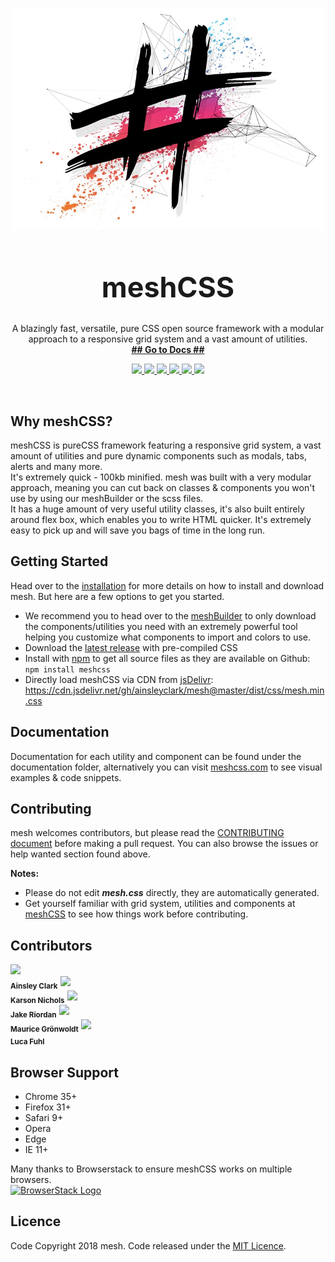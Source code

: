 <p align="center">
  <a href="https://www.meshcss.com">
    <img alt="mesh-logo" src="res/mesh-background-min.jpg" width="500">
  </a>
</p>

<h1 align="center" style="font-size: 3.2em">
  meshCSS
</h1>

<p align="center">
  A blazingly fast, versatile, pure CSS open source framework with a modular approach to a responsive grid system and a vast amount of utilities.<br>
  <a href="http://staging.meshcss.com/"><strong>## Go to Docs ##</strong></a>
</p>

<p align="center">
  <a href="https://www.codefactor.io/repository/github/ainsleyclark/mesh">
  <img src="https://www.codefactor.io/repository/github/ainsleyclark/mesh/badge">
  </a>
  <a href="https://discord.gg/geBW7CN">
    <img src="https://img.shields.io/discord/569873903237857300.svg">
  </a>
  <a href="https://snyk.io/test/github/ainsleyclark/mesh?targetFile=package.json">
    <img src="https://snyk.io/test/github/ainsleyclark/mesh/badge.svg?targetFile=package.json">
  </a>
  <a href="https://github.com/ainsleyclark/mesh/issues">
    <img src="https://img.shields.io/badge/contributions-welcome-brightgreen.svg?style=flat">
  </a>
  <a href="https://david-dm.org/ainsleyclark/mesh">
    <img src="https://david-dm.org/ainsleyclark/mesh.svg">
  </a>
  <a href="https://github.com/ainsleyclark/mesh/blob/master/LICENSE">
    <img src="https://img.shields.io/badge/license-MIT-blue.svg?style=flat-square">
  </a>
</p>

<br/>

## Why meshCSS?

meshCSS is pureCSS framework featuring a responsive grid system, a vast amount of utilities and pure dynamic components such as modals, tabs, alerts and many more.<br/>
It's extremely quick -  100kb minified. mesh was built with a very modular approach, meaning you can cut back on classes & components you won't use by using our meshBuilder or the scss files.<br/>
It has a huge amount of very useful utility classes, it's also built entirely around flex box, which enables you to write HTML quicker. It's extremely easy to pick up and will save you bags of time in the long run.

## Getting Started

Head over to the [installation](http://meshcss.com/documentation/getting-started/installation) for more details on how to install and download mesh. But here are a few options to get you started.

- We recommend you to head over to the [meshBuilder](https://www.meshcss.com/builder) to only download the components/utilities you need with an extremely powerful tool helping you customize what components to import and colors to use.
- Download the [latest release](https://github.com/ainsleyclark/mesh/releases/latest) with pre-compiled CSS
- Install with [npm](https://npmjs.com) to get all source files as they are available on Github: ```npm install meshcss```
- Directly load meshCSS via CDN from [jsDelivr](https://cdn.jsdelivr.net/gh/ainsleyclark/mesh@master/dist/css/mesh.min.css): https://cdn.jsdelivr.net/gh/ainsleyclark/mesh@master/dist/css/mesh.min.css


## Documentation

Documentation for each utility and component can be found under the documentation folder, alternatively you can visit [meshcss.com](https://www.meshcss.com) to see visual examples & code snippets.

## Contributing 

mesh welcomes contributors, but please read the [CONTRIBUTING document](CONTRIBUTING.md) before making a pull request. You can also browse the issues or help wanted section found above.

**Notes:**
- Please do not edit ***mesh.css*** directly, they are automatically generated. 
- Get yourself familiar with grid system, utilities and components at [meshCSS](https://www.meshcss.com) to see how things work before contributing.


## Contributors
<img src="https://avatars.githubusercontent.com/ainsleyclark" width="50px;"/><br /><sub><b>Ainsley Clark</b></sub>
<img src="https://avatars.githubusercontent.com/nicholsk18" width="50px;"/><br /><sub><b>Karson Nichols</b></sub>
<img src="https://avatars.githubusercontent.com/Hazetheai" width="50px;"/><br /><sub><b>Jake Riordan</b></sub>
<img src="https://avatars.githubusercontent.com/versustune" width="50px;"/><br /><sub><b>Maurice Grönwoldt</b></sub>
<img src="https://avatars.githubusercontent.com/kassuro" width="50px;"/><br /><sub><b>Luca Fuhl</b></sub>

## Browser Support

- Chrome 35+
- Firefox 31+
- Safari 9+
- Opera
- Edge
- IE 11+

Many thanks to Browserstack to ensure meshCSS works on multiple browsers.<br/>
<a href="https://www.browserstack.com/">
  <img alt="BrowserStack Logo" src="https://www.meshcss.com/assets/img/browserstack-logo.png" width="144">
</a>

## Licence
Code Copyright 2018 mesh. Code released under the [MIT Licence](LICENCE).